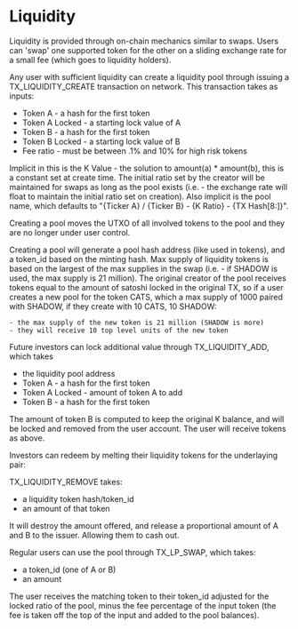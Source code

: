# Liquidity

Liquidity is provided through on-chain mechanics similar to swaps.  Users can 'swap' one supported token for the other
on a sliding exchange rate for a small fee (which goes to liquidity holders).

Any user with sufficient liquidity can create a liquidity pool through issuing a TX_LIQUIDITY_CREATE transaction on network.
This transaction takes as inputs:


- Token A - a hash for the first token
- Token A Locked - a starting lock value of A
- Token B - a hash for the first token
- Token B Locked - a starting lock value of B
- Fee ratio - must be between .1% and 10% for high risk tokens
 
 
Implicit in this is the K Value - the solution to amount(a) * amount(b), this is a constant set at create time.  The initial ratio
set by the creator will be maintained for swaps as long as the pool exists (i.e. - the exchange rate will float to maintain
the initial ratio set on creation).  Also implicit is the pool name, which defaults to "{Ticker A} / {Ticker B} - {K Ratio} - {TX Hash[8:]}".

Creating a pool moves the UTXO of all involved tokens to the pool and they are no longer under user control.

Creating a pool will generate a pool hash address (like used in tokens), and a token_id based on the minting hash.  Max supply of 
liquidity tokens is based on the largest of the max supplies in the swap (i.e. - if SHADOW is used, the max supply is 21 million).
The original creator of the pool receives tokens equal to the amount of satoshi locked in the original TX, so if a user creates a
new pool for the token CATS, which a max supply of 1000 paired with SHADOW, if they create with 10 CATS, 10 SHADOW:

    - the max supply of the new token is 21 million (SHADOW is more)
    - they will receive 10 top level units of the new token

Future investors can lock additional value through TX_LIQUIDITY_ADD, which takes

- the liquidity pool address 
- Token A - a hash for the first token
- Token A Locked - amount of token A to add
- Token B - a hash for the first token

The amount of token B is computed to keep the original K balance, and will be locked and removed from the user account.  The user will
receive tokens as above.

Investors can redeem by melting their liquidity tokens for the underlaying pair:

TX_LIQUIDITY_REMOVE takes:

- a liquidity token hash/token_id
- an amount of that token

It will destroy the amount offered, and release a proportional amount of A and B to the issuer.  Allowing them to cash out.

Regular users can use the pool through TX_LP_SWAP, which takes:

- a token_id (one of A or B)
- an amount

The user receives the matching token to their token_id adjusted for the locked ratio of the pool, minus the fee percentage of the input 
token (the fee is taken off the top of the input and added to the pool balances).










